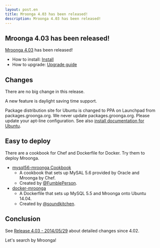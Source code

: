 ```yaml
---
layout: post.en
title: Mroonga 4.03 has been released!
description: Mroonga 4.03 has been released!
---
```


## Mroonga 4.03 has been released!

[Mroonga 4.03](/docs/news.html#release-4-03) has been released!

* How to install: [Install](/docs/install.html)
* How to upgrade: [Upgrade guide](/docs/install.html#upgrade-guide)

## Changes

There are no big change in this release.

A new feature is daylight saving time support.

Package distribution site for Ubuntu is changed to PPA on Launchpad
from packages.groonga.org. We never update
packages.groonga.org. Please update your apt-line configuration. See
also [install documentation for Ubuntu](/docs/install.html#ubuntu).

## Easy to deploy

There are a cookbook for Chef and Dockerfile for Docker. Try them to
deploy Mroonga.

  * [mysql56-mroonga Cookbook](https://github.com/marcy-cookbooks/mysql56-mroonga)
    * A cookbook that sets up MySAL 5.6 provided by Oracle and Mroonga by Chef.
    * Created by [@FumblePerson](https://twitter.com/FumblePerson).
  * [docker-mroonga](https://github.com/soundkitchen/docker-mroonga)
    * A Dockerfile that sets up MySQL 5.5 and Mroonga onto Ubuntu 14.04.
    * Created by [@soundkitchen](https://twitter.com/soundkitchen).

## Conclusion

See [Release 4.03 - 2014/05/29](/docs/news.html#release-4-03) about
detailed changes since 4.02.

Let's search by Mroonga!
